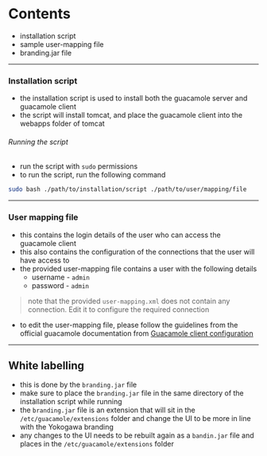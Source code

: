 # Contents
- installation script
- sample user-mapping file
- branding.jar file
---
### Installation script
- the installation script is used to install both the guacamole server and guacamole client
- the script will install tomcat, and place the guacamole client into the webapps folder of tomcat
###### Running the script
- run the script with `sudo` permissions
- to run the script, run the following command
```bash
sudo bash ./path/to/installation/script ./path/to/user/mapping/file
```
---
### User mapping file
- this contains the login details of the user who can access the guacamole client
- this also contains the configuration of the connections that the user will have access to
- the provided user-mapping file contains a user with the following details
	- username - `admin`
	- password - `admin`
> note that the provided `user-mapping.xml` does not contain any connection. Edit it to configure the required connection

- to edit the user-mapping file, please follow the guidelines from the official guacamole documentation from [Guacamole client configuration](https://guacamole.apache.org/doc/gug/configuring-guacamole.html#user-mapping-xml)
---
## White labelling
- this is done by the `branding.jar` file
- make sure to place the `branding.jar` file in the same directory of the installation script while running
- the `branding.jar` file is an extension that will sit in the `/etc/guacamole/extensions` folder and change the UI to be more in line with the Yokogawa branding
- any changes to the UI needs to be rebuilt again as a `bandin.jar` file and places in the `/etc/guacamole/extensions` folder